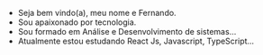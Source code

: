 - Seja bem vindo(a), meu nome e Fernando.
- Sou apaixonado por tecnologia.
- Sou formado em Análise e Desenvolvimento de sistemas...
- Atualmente estou estudando React Js, Javascript, TypeScript...



